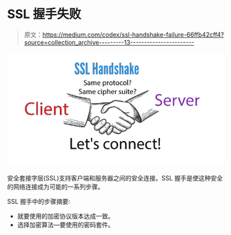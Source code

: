 # SSL 握手失败

> 原文：<https://medium.com/codex/ssl-handshake-failure-66ffb42cff4?source=collection_archive---------13----------------------->

![](img/b8cc5631d3bf775e6e9e04e0f5de674c.png)

安全套接字层(SSL)支持客户端和服务器之间的安全连接。SSL 握手是使这种安全的网络连接成为可能的一系列步骤。

SSL 握手中的步骤摘要:

*   就要使用的加密协议版本达成一致。
*   选择加密算法—要使用的密码套件。